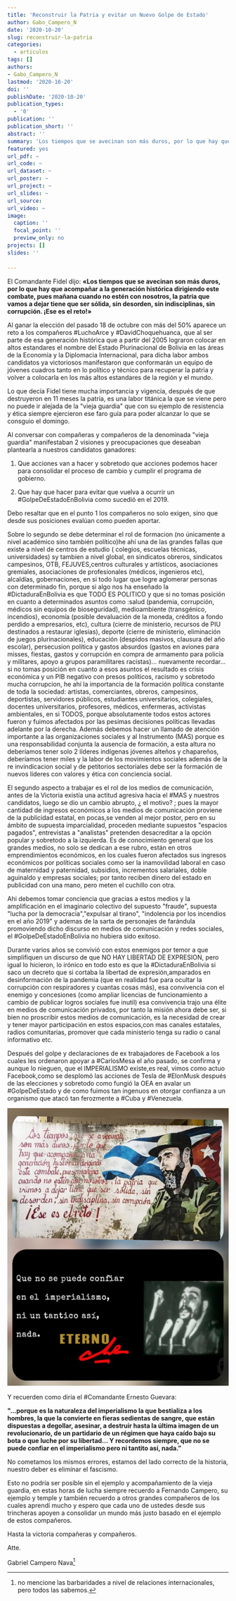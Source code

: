```yaml
---
title: 'Reconstruir la Patria y evitar un Nuevo Golpe de Estado'
author: Gabo_Campero_N
date: '2020-10-20'
slug: reconstruir-la-patria
categories:
  - articulos
tags: []
authors:
- Gabo_Campero_N
lastmod: '2020-10-20'
doi: ''
publishDate: '2020-10-20'
publication_types:
  - '0'
publication: ''
publication_short: ''
abstract: ''
summary: 'Los tiempos que se avecinan son más duros, por lo que hay que acompañar a la generación histórica dirigiendo este combate, pues mañana cuando no estén con nosotros, la patria ...'
featured: yes
url_pdf: ~
url_code: ~
url_dataset: ~
url_poster: ~
url_project: ~
url_slides: ~
url_source: 
url_video: ~
image:
  caption: ''
  focal_point: ''
  preview_only: no
projects: []
slides: ''

---
```


El Comandante Fidel dijo: **«Los tiempos que se avecinan son más duros, por lo que hay que acompañar a la generación histórica dirigiendo este combate, pues mañana cuando no estén con nosotros, la patria que vamos a dejar tiene que ser sólida, sin desorden, sin indisciplinas, sin corrupción. ¡Ese es el reto!»**

Al ganar la elección del pasado 18 de octubre con más del 50% aparece un reto a los compañeros #LuchoArce y #DavidChoquehuanca, que al ser parte de esa generación histórica que a partir del 2005 lograron colocar en altos estandares el nombre del Estado Plurinacional de Bolivia en las áreas de la Economía y la Diplomacia Internacional, para dicha labor ambos candidatos ya victoriosos manifestaron que conformarán un equipo de jóvenes cuadros tanto en lo político y técnico para recuperar la patria y volver a colocarla en los más altos estandares de la región y el mundo.

Lo que decía Fidel tiene mucha importancia y vigencia, después de que destruyeron en 11 meses la patria, es una labor titánica la que se viene pero no puede ir alejada de la "vieja guardia" que con su ejemplo de resistencia y ética siempre ejercieron ese faro guía para poder alcanzar lo que se consguio el domingo. 

Al conversar con compañeras y compañeros de la denominada "vieja guardia" manifestaban 2 visiones y preocupaciones que deseaban plantearla a nuestros candidatos ganadores: 

  1. Que acciones van a hacer y sobretodo que acciones podemos hacer para consolidar el proceso de cambio y cumplir el programa de gobierno.

  2. Que hay que hacer para evitar que vuelva a ocurrir un #GolpeDeEstadoEnBolivia como sucedió en el 2019.

Debo resaltar que en el punto 1 los compañeros no solo exigen, sino que desde sus posiciones evalúan como pueden aportar.

Sobre lo segundo se debe determinar el rol de formacion (no únicamente a nivel académico sino también político)he ahí una de las grandes fallas que existe a nivel de centros de estudio ( colegios, escuelas técnicas, universidades) sy tambien a nivel global, en sindicatos obreros, sindicatos campesinos, OTB, FEJUVES,centros culturales y artísticos, asociaciones gremiales, asociaciones de profesionales (médicos, ingenieros etc), alcaldías, gobernaciones, en si todo lugar que logre aglomerar personas con determinado fin, porque si algo nos ha enseñado la #DictaduraEnBolivia es que TODO ES POLITICO y que si no tomas posición en cuanto a determinados asuntos como :salud (pandemia, corrupción, médicos sin equipos de bioseguridad), medioambiente (transgénico, incendios), economía (posible devaluación de la moneda, créditos a fondo perdido a empresarios, etc), cultura (cierre de ministerio, recursos de PIU destinados a restaurar iglesias), deporte (cierre de ministerio, eliminación de juegos plurinacionales), educación (despidos masivos, clausura del año escolar), persecusion política y gastos absurdos (gastos en aviones para misses, fiestas, gastos y corrupción en compra de armamento para policía y militares, apoyo a grupos paramilitares racistas)... nuevamente recordar... si no tomas posición en cuanto a esos asuntos el resultado es crisis económica y un PIB negativo con presos políticos, racismo y sobretodo mucha corrupcion, he ahí la importancia de la formación política constante de toda la sociedad: artistas, comerciantes, obreros, campesinos, deportistas, servidores públicos, estudiantes universitarios, colegiales, docentes universitarios, profesores, médicos, enfermeras, activistas ambientales, en si TODOS, porque absolutamente todos estos actores fueron y fuimos afectados por las pesimas decisiones políticas llevadas adelante por la derecha. Además debemos hacer un llamado de atención importante a las organizaciones sociales y al Instrumento (MAS) porque es una responsabilidad conjunta la ausencia de formación, a esta altura no deberíamos tener solo 2 líderes indígenas jóvenes alteños y chapareños, deberíamos tener miles y la labor de los movimientos sociales además de la re invindicacion social y de petitorios sectoriales debe ser la formación de nuevos líderes con valores y ética con conciencia social.

El segundo aspecto a trabajar es el rol de los medios de comunicación, antes de la Victoria existía una actitud agresiva hacia el #MAS y nuestros candidatos, luego se dio un cambio abrupto, ¿ el motivo? ; pues la mayor cantidad de ingresos económicos a los medios de comunicación proviene de la publicidad estatal, en pocas,se venden al mejor postor, pero en su ámbito de supuesta imparcialidad, proceden mediante supuestos "espacios pagados", entrevistas a "analistas" pretenden desacreditar a la opción popular y sobretodo a la izquierda. Es de conocimiento general que los grandes medios, no solo se dedican a ese rubro, están en otros emprendimientos económicos, en los cuales fueron afectados sus ingresos económicos por políticas sociales como ser la inamovilidad laboral en caso de maternidad y paternidad, subsidios, incrementos salariales, doble aguinaldo y empresas sociales; por tanto reciben dinero del estado en publicidad con una mano, pero meten el cuchillo con otra.

Ahi debemos tomar conciencia que gracias a estos medios y la amplificación en el imaginario colectivo del supuesto "fraude", supuesta "lucha por la democracia","expulsar al tirano", "indolencia por los incendios en el año 2019" y ademas de la sarta de personajes de farándula promoviendo dicho discurso en medios de comunicación y redes sociales, el #GolpeDeEstadoEnBolivia no hubiera sido exitoso.

Durante varios años se convivió con estos enemigos por temor a que simplifiquen un discurso de que NO HAY LIBERTAD DE EXPRESION, pero igual lo hicieron, lo irónico en todo esto es que la #DictaduraEnBolivia si saco un decreto que si cortaba la libertad de expresión,amparados en desinformación de la pandemia (que en realidad fue para ocultar la corrupción con respiradores y cuantas cosas más), esa convivencia con el enemigo y concesiones (como ampliar licencias de funcionamiento a cambio de publicar logros sociales fue inutil) esa convivencia trajo una élite en medios de comunicación privados, por tanto la misión ahora debe ser, si bien no proscribir estos medios de comunicación, es la necesidad de crear y tener mayor participación en estos espacios,con mas canales estatales, radios comunitarias, promover que cada ministerio tenga su radio o canal informativo etc. 

Después del golpe y declaraciones de ex trabajadores de Facebook a los cuales les ordenaron apoyar a #CarlosMesa el año pasado, se confirma y aunque lo nieguen, que el IMPERIALISMO existe,es real, vimos como actuo Facebook,como se desplomó las acciones de Tesla de #ElonMusk después de las elecciones y sobretodo como fungió la OEA en avalar un #GolpeDeEstado y de como fuimos tan ingenuos en otorgar confianza a un organismo que atacó tan ferozmente a #Cuba y #Venezuela.

![](1.jpeg)

Y recuerden como diría el #Comandante Ernesto Guevara:

**"...porque es la naturaleza del imperialismo la que bestializa a los hombres, la que la convierte en fieras sedientas de sangre, que están dispuestas a degollar, asesinar, a destruir hasta la última imagen de un revolucionario, de un partidario de un régimen que haya caído bajo su bota o que luche por su libertad... Y recordemos siempre, que no se puede confiar en el imperialismo pero ni tantito así, nada.”**

No cometamos los mismos errores, estamos del lado correcto de la historia, nuestro deber es eliminar el fascismo.

Esto no podría ser posible sin el ejemplo y acompañamiento de la vieja guardia, en estas horas de lucha siempre recuerdo a Fernando Campero, su ejemplo y temple y también recuerdo a otros grandes compañeros de los cuales aprendí mucho y espero que cada uno de ustedes desde sus trincheras apoyen a consolidar un mundo más justo basado en el ejemplo de estos compañeros.

Hasta la victoria compañeras y compañeros.

Atte.

Gabriel Campero Nava[^1]

[^1]: no mencione las barbaridades a nivel de relaciones internacionales, pero todos las sabemos.